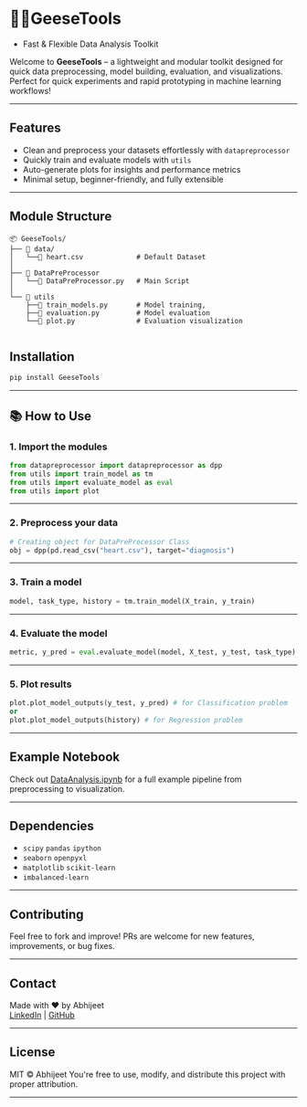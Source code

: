 # 🪿🪿GeeseTools
- Fast & Flexible Data Analysis Toolkit

Welcome to **GeeseTools** – a lightweight and modular toolkit designed for quick data preprocessing, model building, evaluation, and visualizations. Perfect for quick experiments and rapid prototyping in machine learning workflows!

---

## Features

- Clean and preprocess your datasets effortlessly with `datapreprocessor`
- Quickly train and evaluate models with `utils`
- Auto-generate plots for insights and performance metrics
- Minimal setup, beginner-friendly, and fully extensible

---

## Module Structure

```
📦 GeeseTools/
├── 📂 data/                            
│   └──📄 heart.csv             # Default Dataset            
│    
├── 📁 DataPreProcessor       
│   └──📜 DataPreProcessor.py   # Main Script
│
└── 📁 utils                    
    ├──📜 train_models.py       # Model training,
    ├──📜 evaluation.py         # Model evaluation
    └──📜 plot.py               # Evaluation visualization


```

##  Installation


```bash
pip install GeeseTools
```

---

## 📚 How to Use

### 1. Import the modules

```python
from datapreprocessor import datapreprocessor as dpp
from utils import train_model as tm
from utils import evaluate_model as eval
from utils import plot
```

---

### 2. Preprocess your data

```python
# Creating object for DataPreProcessor Class
obj = dpp(pd.read_csv("heart.csv"), target="diagnosis")
```

---

### 3. Train a model

```python
model, task_type, history = tm.train_model(X_train, y_train)
```

---

### 4. Evaluate the model

```python
metric, y_pred = eval.evaluate_model(model, X_test, y_test, task_type)
```

---

### 5. Plot results

```python
plot.plot_model_outputs(y_test, y_pred) # for Classification problem
or
plot.plot_model_outputs(history) # for Regression problem

```

---

##  Example Notebook

Check out [DataAnalysis.ipynb](https://github.com/Abhijeet-Real/DataPreProcessor/blob/main/DataAnalysis.ipynb)  for a full example pipeline from preprocessing to visualization.

---

##  Dependencies

- `scipy` `pandas` `ipython`
- `seaborn` `openpyxl`
- `matplotlib` `scikit-learn`
- `imbalanced-learn`

---

## Contributing

Feel free to fork and improve! PRs are welcome for new features, improvements, or bug fixes.

---

## Contact

Made with ❤️ by Abhijeet  
[LinkedIn](https://www.linkedin.com/in/abhijeet-099670300/) | [GitHub](https://github.com/Abhijeet-Real/)

---

## License
MIT © Abhijeet
You're free to use, modify, and distribute this project with proper attribution.

---